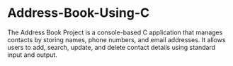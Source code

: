 # Address-Book-Using-C
The Address Book Project is a console-based C application that manages contacts by storing names, phone numbers, and email addresses. It allows users to add, search, update, and delete contact details using standard input and output.
